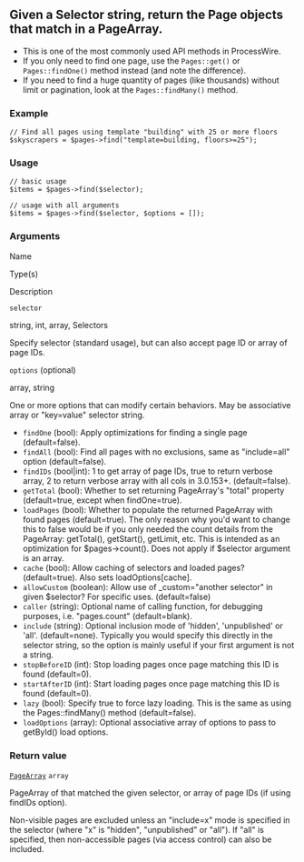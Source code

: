 Given a Selector string, return the Page objects that match in a PageArray.
---------------------------------------------------------------------------

*   This is one of the most commonly used API methods in ProcessWire.
*   If you only need to find one page, use the `Pages::get()` or `Pages::findOne()` method instead (and note the difference).
*   If you need to find a huge quantity of pages (like thousands) without limit or pagination, look at the `Pages::findMany()` method.

### Example

    // Find all pages using template "building" with 25 or more floors
    $skyscrapers = $pages->find("template=building, floors>=25");

### Usage

    // basic usage
    $items = $pages->find($selector);
    
    // usage with all arguments
    $items = $pages->find($selector, $options = []);

### Arguments

Name

Type(s)

Description

`selector`

string, int, array, Selectors

Specify selector (standard usage), but can also accept page ID or array of page IDs.

`options` (optional)

array, string

One or more options that can modify certain behaviors. May be associative array or "key=value" selector string.

*   `findOne` (bool): Apply optimizations for finding a single page (default=false).
*   `findAll` (bool): Find all pages with no exclusions, same as "include=all" option (default=false).
*   `findIDs` (bool|int): 1 to get array of page IDs, true to return verbose array, 2 to return verbose array with all cols in 3.0.153+. (default=false).
*   `getTotal` (bool): Whether to set returning PageArray's "total" property (default=true, except when findOne=true).
*   `loadPages` (bool): Whether to populate the returned PageArray with found pages (default=true). The only reason why you'd want to change this to false would be if you only needed the count details from the PageArray: getTotal(), getStart(), getLimit, etc. This is intended as an optimization for $pages->count(). Does not apply if $selector argument is an array.
*   `cache` (bool): Allow caching of selectors and loaded pages? (default=true). Also sets loadOptions\[cache\].
*   `allowCustom` (boolean): Allow use of \_custom="another selector" in given $selector? For specific uses. (default=false)
*   `caller` (string): Optional name of calling function, for debugging purposes, i.e. "pages.count" (default=blank).
*   `include` (string): Optional inclusion mode of 'hidden', 'unpublished' or 'all'. (default=none). Typically you would specify this directly in the selector string, so the option is mainly useful if your first argument is not a string.
*   `stopBeforeID` (int): Stop loading pages once page matching this ID is found (default=0).
*   `startAfterID` (int): Start loading pages once page matching this ID is found (default=0).
*   `lazy` (bool): Specify true to force lazy loading. This is the same as using the Pages::findMany() method (default=false).
*   `loadOptions` (array): Optional associative array of options to pass to getById() load options.

### Return value

[`PageArray`](/api/ref/page-array/) `array`

PageArray of that matched the given selector, or array of page IDs (if using findIDs option).

Non-visible pages are excluded unless an "include=x" mode is specified in the selector (where "x" is "hidden", "unpublished" or "all"). If "all" is specified, then non-accessible pages (via access control) can also be included.

